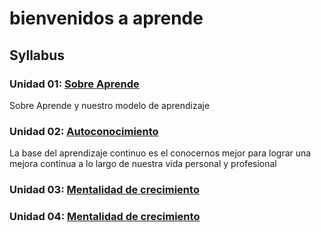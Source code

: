 # bienvenidos a aprende



## Syllabus

### Unidad 01: [Sobre Aprende](01-sobre-aprende)

Sobre Aprende y nuestro modelo de aprendizaje

### Unidad 02: [Autoconocimiento](02-autoconocimiento)

La base del aprendizaje continuo es el conocernos mejor para lograr una mejora
continua a lo largo de nuestra vida personal y profesional

### Unidad 03: [Mentalidad de crecimiento](03-mentalidad-crecimiento)


### Unidad 04: [Mentalidad de crecimiento](03-mentalidad-crecimiento)
